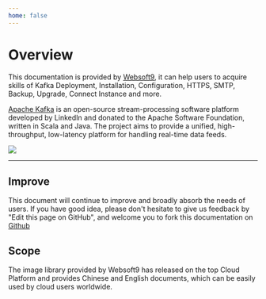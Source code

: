 ```yaml
---
home: false
---
```


# Overview

This documentation is provided by [Websoft9](https://www.websoft9.com/), it can help users to acquire skills of Kafka Deployment, Installation, Configuration, HTTPS, SMTP, Backup, Upgrade, Connect Instance and more.

[Apache Kafka](https://kafka.apache.org/) is an open-source stream-processing software platform developed by LinkedIn and donated to the Apache Software Foundation, written in Scala and Java. The project aims to provide a unified, high-throughput, low-latency platform for handling real-time data feeds.

![](https://libs.websoft9.com/Websoft9/DocsPicture/en/kafka/kafka-gui-websoft9.png)

---

## Improve

This document will continue to improve and broadly absorb the needs of users. If you have good idea, please don't hesitate to give us feedback by "Edit this page on GitHub", and welcome you to fork this documentation on [Github](https://github.com/Websoft9/ansible-kafka)

## Scope

The image library provided by Websoft9 has released on the top Cloud Platform and provides Chinese and English documents, which can be easily used by cloud users worldwide.
